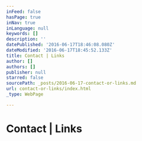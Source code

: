 ```yaml
---
inFeed: false
hasPage: true
inNav: true
inLanguage: null
keywords: []
description: ''
datePublished: '2016-06-17T18:46:08.080Z'
dateModified: '2016-06-17T18:45:52.133Z'
title: Contact | Links
author: []
authors: []
publisher: null
starred: false
sourcePath: _posts/2016-06-17-contact-or-links.md
url: contact-or-links/index.html
_type: WebPage

---
```

# Contact | Links